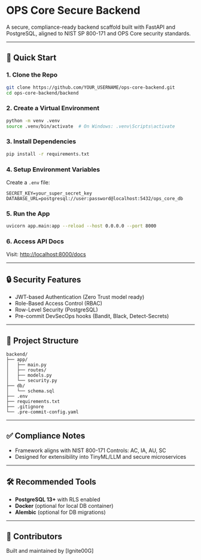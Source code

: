 # OPS Core Secure Backend

A secure, compliance-ready backend scaffold built with FastAPI and PostgreSQL, aligned to NIST SP 800-171 and OPS Core security standards.

---

## 🚀 Quick Start

### 1. Clone the Repo
```bash
git clone https://github.com/YOUR_USERNAME/ops-core-backend.git
cd ops-core-backend/backend
```

### 2. Create a Virtual Environment
```bash
python -m venv .venv
source .venv/bin/activate  # On Windows: .venv\Scripts\activate
```

### 3. Install Dependencies
```bash
pip install -r requirements.txt
```

### 4. Setup Environment Variables
Create a `.env` file:
```env
SECRET_KEY=your_super_secret_key
DATABASE_URL=postgresql://user:password@localhost:5432/ops_core_db
```

### 5. Run the App
```bash
uvicorn app.main:app --reload --host 0.0.0.0 --port 8000
```

### 6. Access API Docs
Visit: [http://localhost:8000/docs](http://localhost:8000/docs)

---

## 🔒 Security Features
- JWT-based Authentication (Zero Trust model ready)
- Role-Based Access Control (RBAC)
- Row-Level Security (PostgreSQL)
- Pre-commit DevSecOps hooks (Bandit, Black, Detect-Secrets)

---

## 📂 Project Structure
```
backend/
├── app/
│   ├── main.py
│   ├── routes/
│   ├── models.py
│   └── security.py
├── db/
│   └── schema.sql
├── .env
├── requirements.txt
├── .gitignore
└── .pre-commit-config.yaml
```

---

## ✅ Compliance Notes
- Framework aligns with NIST 800-171 Controls: AC, IA, AU, SC
- Designed for extensibility into TinyML/LLM and secure microservices

---

## 🛠 Recommended Tools
- **PostgreSQL 13+** with RLS enabled
- **Docker** (optional for local DB container)
- **Alembic** (optional for DB migrations)

---

## 🧠 Contributors
Built and maintained by [Ignite00G]
